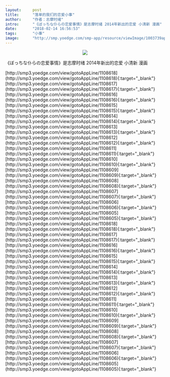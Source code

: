```yaml
---
layout:     post
title:      "落单的我们的恋爱小事"
author:     "作者：志摩时绪"
intro:      "《ぼっちな仆らの恋爱事情》是志摩时绪 2014年新出的恋爱 小清新 漫画"
date:       "2018-02-14 16:56:53"
tags:       "小事"
image:      "http://smp.yoedge.com/smp-app/resource/viewImage/1003739appline.png"
---
```

<div style="text-align: center">
<p><img src="http://smp.yoedge.com/smp-app/resource/viewImage/1003739appline.png"/></p>
</div>
<p class="post-meta">
<span>《ぼっちな仆らの恋爱事情》是志摩时绪 2014年新出的恋爱 小清新 漫画</span>
</p>
[http://smp3.yoedge.com/view/gotoAppLine/1108618](http://smp3.yoedge.com/view/gotoAppLine/1108618){:target="_blank"}
[http://smp3.yoedge.com/view/gotoAppLine/1108617](http://smp3.yoedge.com/view/gotoAppLine/1108617){:target="_blank"}
[http://smp3.yoedge.com/view/gotoAppLine/1108616](http://smp3.yoedge.com/view/gotoAppLine/1108616){:target="_blank"}
[http://smp3.yoedge.com/view/gotoAppLine/1108615](http://smp3.yoedge.com/view/gotoAppLine/1108615){:target="_blank"}
[http://smp3.yoedge.com/view/gotoAppLine/1108614](http://smp3.yoedge.com/view/gotoAppLine/1108614){:target="_blank"}
[http://smp3.yoedge.com/view/gotoAppLine/1108613](http://smp3.yoedge.com/view/gotoAppLine/1108613){:target="_blank"}
[http://smp3.yoedge.com/view/gotoAppLine/1108612](http://smp3.yoedge.com/view/gotoAppLine/1108612){:target="_blank"}
[http://smp3.yoedge.com/view/gotoAppLine/1108611](http://smp3.yoedge.com/view/gotoAppLine/1108611){:target="_blank"}
[http://smp3.yoedge.com/view/gotoAppLine/1108610](http://smp3.yoedge.com/view/gotoAppLine/1108610){:target="_blank"}
[http://smp3.yoedge.com/view/gotoAppLine/1108609](http://smp3.yoedge.com/view/gotoAppLine/1108609){:target="_blank"}
[http://smp3.yoedge.com/view/gotoAppLine/1108608](http://smp3.yoedge.com/view/gotoAppLine/1108608){:target="_blank"}
[http://smp3.yoedge.com/view/gotoAppLine/1108607](http://smp3.yoedge.com/view/gotoAppLine/1108607){:target="_blank"}
[http://smp3.yoedge.com/view/gotoAppLine/1108606](http://smp3.yoedge.com/view/gotoAppLine/1108606){:target="_blank"}
[http://smp3.yoedge.com/view/gotoAppLine/1108605](http://smp3.yoedge.com/view/gotoAppLine/1108605){:target="_blank"}
[http://smp3.yoedge.com/view/gotoAppLine/1108618](http://smp3.yoedge.com/view/gotoAppLine/1108618){:target="_blank"}
[http://smp3.yoedge.com/view/gotoAppLine/1108617](http://smp3.yoedge.com/view/gotoAppLine/1108617){:target="_blank"}
[http://smp3.yoedge.com/view/gotoAppLine/1108616](http://smp3.yoedge.com/view/gotoAppLine/1108616){:target="_blank"}
[http://smp3.yoedge.com/view/gotoAppLine/1108615](http://smp3.yoedge.com/view/gotoAppLine/1108615){:target="_blank"}
[http://smp3.yoedge.com/view/gotoAppLine/1108614](http://smp3.yoedge.com/view/gotoAppLine/1108614){:target="_blank"}
[http://smp3.yoedge.com/view/gotoAppLine/1108613](http://smp3.yoedge.com/view/gotoAppLine/1108613){:target="_blank"}
[http://smp3.yoedge.com/view/gotoAppLine/1108612](http://smp3.yoedge.com/view/gotoAppLine/1108612){:target="_blank"}
[http://smp3.yoedge.com/view/gotoAppLine/1108611](http://smp3.yoedge.com/view/gotoAppLine/1108611){:target="_blank"}
[http://smp3.yoedge.com/view/gotoAppLine/1108610](http://smp3.yoedge.com/view/gotoAppLine/1108610){:target="_blank"}
[http://smp3.yoedge.com/view/gotoAppLine/1108609](http://smp3.yoedge.com/view/gotoAppLine/1108609){:target="_blank"}
[http://smp3.yoedge.com/view/gotoAppLine/1108608](http://smp3.yoedge.com/view/gotoAppLine/1108608){:target="_blank"}
[http://smp3.yoedge.com/view/gotoAppLine/1108607](http://smp3.yoedge.com/view/gotoAppLine/1108607){:target="_blank"}
[http://smp3.yoedge.com/view/gotoAppLine/1108606](http://smp3.yoedge.com/view/gotoAppLine/1108606){:target="_blank"}
[http://smp3.yoedge.com/view/gotoAppLine/1108605](http://smp3.yoedge.com/view/gotoAppLine/1108605){:target="_blank"}


